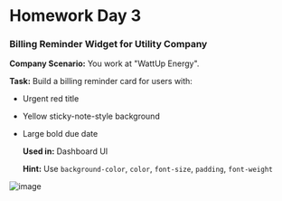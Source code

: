 # Homework Day 3

### **Billing Reminder Widget for Utility Company**

**Company Scenario:** You work at "WattUp Energy".

**Task:** Build a billing reminder card for users with:

- Urgent red title
- Yellow sticky-note-style background
- Large bold due date
    
    **Used in:** Dashboard UI
    
    **Hint:** Use `background-color`, `color`, `font-size`, `padding`, `font-weight`
  
![image](https://github.com/user-attachments/assets/31439dc7-1100-4d39-8127-91734e99b8c7)

